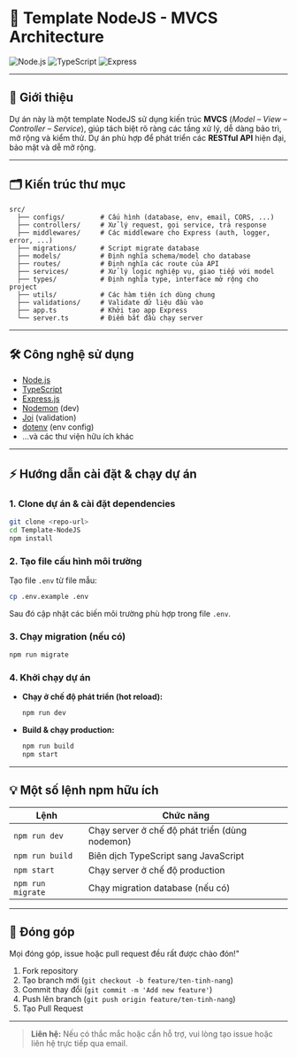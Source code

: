 # 🚀 Template NodeJS - MVCS Architecture

![Node.js](https://img.shields.io/badge/Node.js-22.14.0-green?logo=node.js)
![TypeScript](https://img.shields.io/badge/TypeScript-5.8.3-blue?logo=typescript)
![Express](https://img.shields.io/badge/Express.js-5.1.0-lightgrey?logo=express)

---

## 📖 Giới thiệu

Dự án này là một template NodeJS sử dụng kiến trúc **MVCS** (_Model – View – Controller – Service_), giúp tách biệt rõ ràng các tầng xử lý, dễ dàng bảo trì, mở rộng và kiểm thử. Dự án phù hợp để phát triển các **RESTful API** hiện đại, bảo mật và dễ mở rộng.

---

## 🗂️ Kiến trúc thư mục

```text
src/
  ├── configs/         # Cấu hình (database, env, email, CORS, ...)
  ├── controllers/     # Xử lý request, gọi service, trả response
  ├── middlewares/     # Các middleware cho Express (auth, logger, error, ...)
  ├── migrations/      # Script migrate database
  ├── models/          # Định nghĩa schema/model cho database
  ├── routes/          # Định nghĩa các route của API
  ├── services/        # Xử lý logic nghiệp vụ, giao tiếp với model
  ├── types/           # Định nghĩa type, interface mở rộng cho project
  ├── utils/           # Các hàm tiện ích dùng chung
  ├── validations/     # Validate dữ liệu đầu vào
  ├── app.ts           # Khởi tạo app Express
  └── server.ts        # Điểm bắt đầu chạy server
```

---

## 🛠️ Công nghệ sử dụng

- [Node.js](https://nodejs.org/)
- [TypeScript](https://www.typescriptlang.org/)
- [Express.js](https://expressjs.com/)
- [Nodemon](https://nodemon.io/) (dev)
- [Joi](https://joi.dev/) (validation)
- [dotenv](https://github.com/motdotla/dotenv) (env config)
- ...và các thư viện hữu ích khác

---

## ⚡ Hướng dẫn cài đặt & chạy dự án

### 1. Clone dự án & cài đặt dependencies

```bash
git clone <repo-url>
cd Template-NodeJS
npm install
```

### 2. Tạo file cấu hình môi trường

Tạo file `.env` từ file mẫu:

```bash
cp .env.example .env
```

Sau đó cập nhật các biến môi trường phù hợp trong file `.env`.

### 3. Chạy migration (nếu có)

```bash
npm run migrate
```

### 4. Khởi chạy dự án

- **Chạy ở chế độ phát triển (hot reload):**

  ```bash
  npm run dev
  ```

- **Build & chạy production:**

  ```bash
  npm run build
  npm start
  ```

---

## 💡 Một số lệnh npm hữu ích

| Lệnh              | Chức năng                                      |
| ----------------- | ---------------------------------------------- |
| `npm run dev`     | Chạy server ở chế độ phát triển (dùng nodemon) |
| `npm run build`   | Biên dịch TypeScript sang JavaScript           |
| `npm start`       | Chạy server ở chế độ production                |
| `npm run migrate` | Chạy migration database (nếu có)               |

---

## 🤝 Đóng góp

Mọi đóng góp, issue hoặc pull request đều rất được chào đón!"

1. Fork repository
2. Tạo branch mới (`git checkout -b feature/ten-tinh-nang`)
3. Commit thay đổi (`git commit -m 'Add new feature'`)
4. Push lên branch (`git push origin feature/ten-tinh-nang`)
5. Tạo Pull Request

---

> **Liên hệ:** Nếu có thắc mắc hoặc cần hỗ trợ, vui lòng tạo issue hoặc liên hệ trực tiếp qua email.
